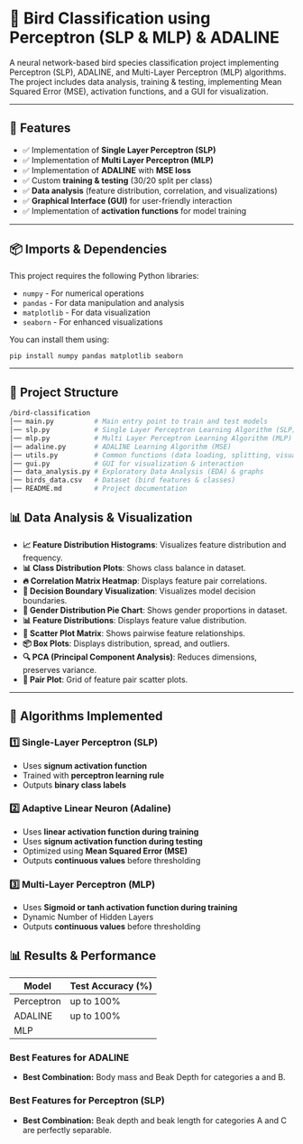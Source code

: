 # 🦜 Bird Classification using Perceptron (SLP & MLP) & ADALINE

A neural network-based bird species classification project implementing Perceptron (SLP), ADALINE, and Multi-Layer Perceptron (MLP) algorithms. The project includes data analysis, training & testing, implementing Mean Squared Error (MSE), activation functions, and a GUI for visualization.

---

## 🚀 Features

- ✅ Implementation of **Single Layer Perceptron (SLP)**
- ✅ Implementation of **Multi Layer Perceptron (MLP)**
- ✅ Implementation of **ADALINE** with **MSE loss**
- ✅ Custom **training & testing** (30/20 split per class)
- ✅ **Data analysis** (feature distribution, correlation, and visualizations)
- ✅ **Graphical Interface (GUI)** for user-friendly interaction
- ✅ Implementation of **activation functions** for model training

---

## 📦 Imports & Dependencies

This project requires the following Python libraries:

- `numpy` - For numerical operations
- `pandas` - For data manipulation and analysis
- `matplotlib` - For data visualization
- `seaborn` - For enhanced visualizations

You can install them using:

```bash
pip install numpy pandas matplotlib seaborn
```

---

## 📁 Project Structure

```bash
/bird-classification
│── main.py          # Main entry point to train and test models
│── slp.py           # Single Layer Perceptron Learning Algorithm (SLP)
│── mlp.py           # Multi Layer Perceptron Learning Algorithm (MLP)
│── adaline.py       # ADALINE Learning Algorithm (MSE)
│── utils.py         # Common functions (data loading, splitting, visualization)
│── gui.py           # GUI for visualization & interaction
│── data_analysis.py # Exploratory Data Analysis (EDA) & graphs
│── birds_data.csv   # Dataset (bird features & classes)
│── README.md        # Project documentation
```

## 📊 Data Analysis & Visualization

- **📈 Feature Distribution Histograms**: Visualizes feature distribution and frequency.
- **📊 Class Distribution Plots**: Shows class balance in dataset.
- **🔥 Correlation Matrix Heatmap**: Displays feature pair correlations.
- **🧩 Decision Boundary Visualization**: Visualizes model decision boundaries.
- **🥧 Gender Distribution Pie Chart**: Shows gender proportions in dataset.
- **📊 Feature Distributions**: Displays feature value distribution.
- **🔗 Scatter Plot Matrix**: Shows pairwise feature relationships.
- **📦 Box Plots**: Displays distribution, spread, and outliers.
- **🔍 PCA (Principal Component Analysis)**: Reduces dimensions, preserves variance.
- **🔄 Pair Plot**: Grid of feature pair scatter plots.

---

## 🧠 Algorithms Implemented

### **1️⃣ Single-Layer Perceptron (SLP)**

- Uses **signum activation function**
- Trained with **perceptron learning rule**
- Outputs **binary class labels**

### **2️⃣ Adaptive Linear Neuron (Adaline)**

- Uses **linear activation function during training**
- Uses **signum activation function during testing**
- Optimized using **Mean Squared Error (MSE)**
- Outputs **continuous values** before thresholding

### **3️⃣ Multi-Layer Perceptron (MLP)**

- Uses **Sigmoid  or tanh activation function during training**
- Dynamic Number of Hidden Layers 
- Outputs **continuous values** before thresholding

## 📊 Results & Performance

| Model      | Test Accuracy (%) |
| ---------- | ----------------- |
| Perceptron |    up to 100%     |
| ADALINE    |    up to 100%     |
| MLP        |                   |

### Best Features for ADALINE

- **Best Combination:** Body mass and Beak Depth for categories a and B.

### Best Features for Perceptron (SLP)

- **Best Combination:** Beak depth and beak length for categories A and C are perfectly separable.

